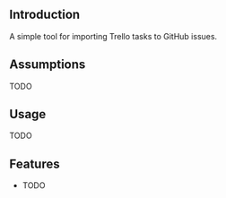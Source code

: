 ## Introduction

A simple tool for importing Trello tasks to GitHub issues.

## Assumptions

TODO

## Usage

TODO

## Features

- TODO
